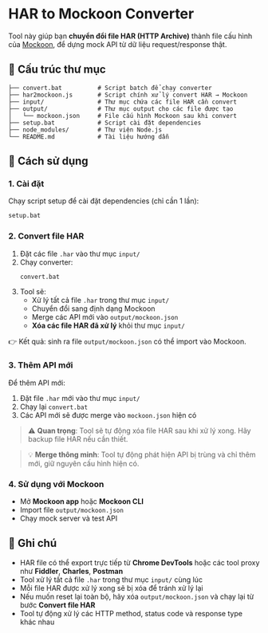 # HAR to Mockoon Converter

Tool này giúp bạn **chuyển đổi file HAR (HTTP Archive)** thành file cấu hình của [Mockoon](https://mockoon.com/), để dựng mock API từ dữ liệu request/response thật.

## 📂 Cấu trúc thư mục

```
├── convert.bat          # Script batch để chạy converter
├── har2mockoon.js       # Script chính xử lý convert HAR → Mockoon
├── input/               # Thư mục chứa các file HAR cần convert
├── output/              # Thư mục output cho các file được tạo
│   └── mockoon.json     # File cấu hình Mockoon sau khi convert
├── setup.bat            # Script cài đặt dependencies
├── node_modules/        # Thư viện Node.js
└── README.md            # Tài liệu hướng dẫn
```

## 🚀 Cách sử dụng

### 1. Cài đặt
Chạy script setup để cài đặt dependencies (chỉ cần 1 lần):
```bash
setup.bat
```

### 2. Convert file HAR
1. Đặt các file `.har` vào thư mục `input/`
2. Chạy converter:
   ```bash
   convert.bat
   ```
3. Tool sẽ:
   - Xử lý tất cả file `.har` trong thư mục `input/`
   - Chuyển đổi sang định dạng Mockoon
   - Merge các API mới vào `output/mockoon.json`
   - **Xóa các file HAR đã xử lý** khỏi thư mục `input/`

👉 Kết quả: sinh ra file `output/mockoon.json` có thể import vào Mockoon.

### 3. Thêm API mới
Để thêm API mới:
1. Đặt file `.har` mới vào thư mục `input/`
2. Chạy lại `convert.bat`
3. Các API mới sẽ được merge vào `mockoon.json` hiện có

> ⚠️ **Quan trọng**: Tool sẽ tự động xóa file HAR sau khi xử lý xong. Hãy backup file HAR nếu cần thiết.

> 💡 **Merge thông minh**: Tool tự động phát hiện API bị trùng và chỉ thêm mới, giữ nguyên cấu hình hiện có.

### 4. Sử dụng với Mockoon
- Mở **Mockoon app** hoặc **Mockoon CLI**
- Import file `output/mockoon.json`
- Chạy mock server và test API

## 📌 Ghi chú
- HAR file có thể export trực tiếp từ **Chrome DevTools** hoặc các tool proxy như **Fiddler**, **Charles**, **Postman**
- Tool xử lý tất cả file `.har` trong thư mục `input/` cùng lúc
- Mỗi file HAR được xử lý xong sẽ bị xóa để tránh xử lý lại
- Nếu muốn reset lại toàn bộ, hãy xóa `output/mockoon.json` và chạy lại từ bước **Convert file HAR**
- Tool tự động xử lý các HTTP method, status code và response type khác nhau
